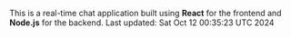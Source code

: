 This is a real-time chat application built using **React** for the frontend and **Node.js** for the backend.
Last updated: Sat Oct 12 00:35:23 UTC 2024
